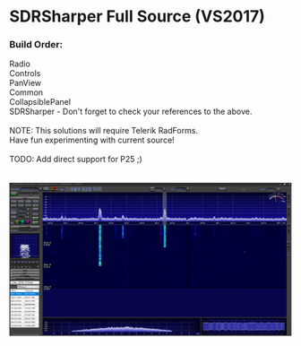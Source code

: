 # SDRSharper Full Source (VS2017)
<h3>Build Order:</h3>
	Radio<br>
  Controls<br>
	PanView<br>
	Common<br>
	CollapsiblePanel<br>
	SDRSharper - Don't forget to check your references to the above.<br><br>
	NOTE: This solutions will require Telerik RadForms.
<br>
Have fun experimenting with current source!<br>
<br>
TODO: Add direct support for P25 ;)<br>
<br>
<br>
<img src="Screenshot.png"><br>
